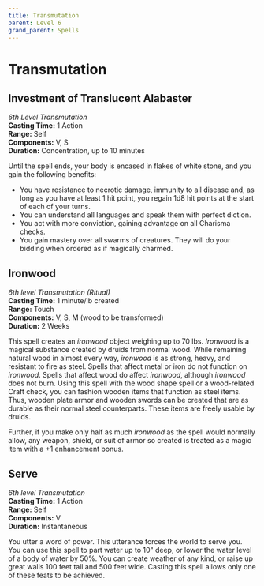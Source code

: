 ```yaml
---
title: Transmutation
parent: Level 6
grand_parent: Spells
---
```


# Transmutation

## Investment of Translucent Alabaster
*6th Level Transmutation*<br>
**Casting Time:** 1 Action<br>
**Range:** Self<br>
**Components:** V, S<br>
**Duration:** Concentration, up to 10 minutes

Until the spell ends, your body is encased in flakes of white stone, and you gain the following benefits:
* You have resistance to necrotic damage, immunity to all disease and, as long as you have at least 1 hit point, you regain 1d8 hit points at the start of each of your turns.
* You can understand all languages and speak them with perfect diction.
* You act with more conviction, gaining advantage on all Charisma checks.
* You gain mastery over all swarms of creatures. They will do your bidding when ordered as if magically charmed.

## Ironwood
*6th level Transmutation (Ritual)*<br>
**Casting Time:** 1 minute/lb created<br>
**Range:** Touch<br>
**Components:** V, S, M (wood to be transformed)<br>
**Duration:** 2 Weeks

This spell creates an *ironwood* object weighing up to 70 lbs. *Ironwood* is a magical substance created by druids from normal wood. While remaining natural wood in almost every way, *ironwood* is as strong, heavy, and resistant to fire as steel. Spells that affect metal or iron do not function on *ironwood*. Spells that affect wood do affect *ironwood*, although *ironwood* does not burn. Using this spell with the wood shape spell or a wood-related Craft check, you can fashion wooden items that function as steel items. Thus, wooden plate armor and wooden swords can be created that are as durable as their normal steel counterparts. These items are freely usable by druids.

Further, if you make only half as much *ironwood* as the spell would normally allow, any weapon, shield, or suit of armor so created is treated as a magic item with a +1 enhancement bonus.

## Serve
*6th level Transmutation*<br>
**Casting Time:** 1 Action<br>
**Range:** Self<br>
**Components:** V<br>
**Duration:** Instantaneous

You utter a word of power. This utterance forces the world to serve you. You can use this spell to part water up to 10" deep, or lower the water level of a body of water by 50%. You can create weather of any kind, or raise up great walls 100 feet tall and 500 feet wide. Casting this spell allows only one of these feats to be achieved.
